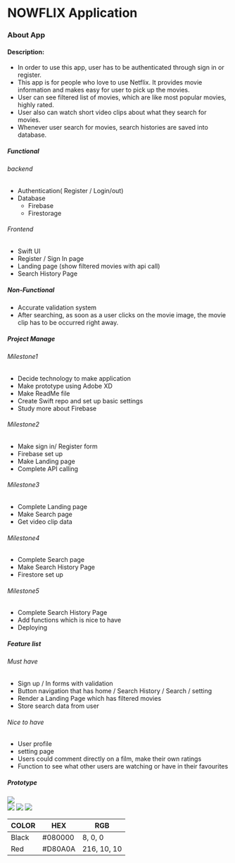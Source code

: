 # NOWFLIX Application
### About App

#### Description:
* In order to use this app, user has to be authenticated through sign in or register.
* This app is for people who love to use Netflix. It provides movie information and makes easy for user to pick up the movies.
* User can see filtered list of movies, which are like most popular movies, highly rated.
* User also can watch short video clips about what they search for movies.
* Whenever user search for movies, search histories are saved into database. 

##### Functional
###### backend
* Authentication( Register / Login/out)
* Database 
  * Firebase
  * Firestorage

###### Frontend
* Swift UI
* Register / Sign In page
* Landing page (show filtered movies with api call)
* Search History Page

##### Non-Functional
* Accurate validation system
* After searching, as soon as a user clicks on the movie image, the movie clip has to be occurred right away.

##### Project Manage

###### Milestone1
* Decide technology to make application
* Make prototype using Adobe XD
* Make ReadMe file
* Create Swift repo and set up basic settings
* Study more about Firebase

###### Milestone2
* Make sign in/ Register form 
* Firebase set up
* Make Landing page
* Complete API calling

###### Milestone3
* Complete Landing page
* Make Search page
* Get video clip data

###### Milestone4
* Complete Search page
* Make Search History Page
* Firestore set up

###### Milestone5
* Complete Search History Page
* Add functions which is nice to have
* Deploying

##### Feature list
###### Must have
* Sign up / In forms with validation
* Button navigation that has home / Search History / Search / setting
* Render a Landing Page which has filtered movies
* Store search data from user

###### Nice to have
* User profile
* setting page
* Users could comment directly on a film, make their own ratings
* Function to see what other users are watching or have in their favourites

##### Prototype
![](https://i.imgur.com/KZhYWOv.png)  
![](https://imgur.com/c4xvNeZ.png)
![](https://imgur.com/exbz5aH.png) 
![](https://imgur.com/HTdlUoe.png) 


COLOR | HEX | RGB
------------ | -------------| -------------
Black | #080000 | 8, 0, 0
Red | #D80A0A | 216, 10, 10


